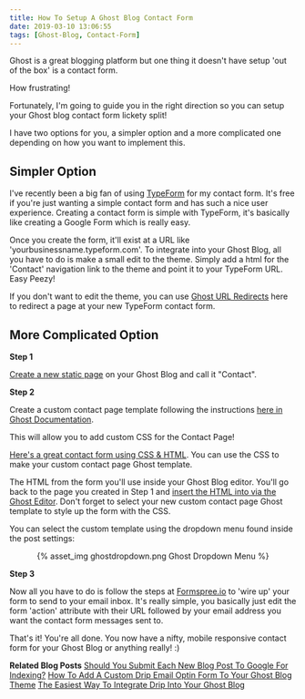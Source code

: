 ```yaml
---
title: How To Setup A Ghost Blog Contact Form
date: 2019-03-10 13:06:55
tags: [Ghost-Blog, Contact-Form]
---
```


Ghost is a great blogging platform but one thing it doesn't have setup 'out of the box' is a contact form. 

How frustrating! 

Fortunately, I'm going to guide you in the right direction so you can setup your Ghost blog contact form lickety split!

I have two options for you, a simpler option and a more complicated one depending on how you want to implement this.

## Simpler Option

I've recently been a big fan of using [TypeForm](https://typeform.com) for my contact form. It's free if you're just wanting a simple contact form and has such a nice user experience. Creating a contact form is simple with TypeForm, it's basically like creating a Google Form which is really easy. 

Once you create the form, it'll exist at a URL like 'yourbusinessname.typeform.com'. To integrate into your Ghost Blog, all you have to do is make a small edit to the theme. Simply add a html for the 'Contact' navigation link to the theme and point it to your TypeForm URL. Easy Peezy!

If you don't want to edit the theme, you can use [Ghost URL Redirects](https://ghost.org/tutorials/implementing-redirects/) here to redirect a page at your new TypeForm contact form.

## More Complicated Option

**Step 1** 

[Create a new static page](https://docs.ghost.org/concepts/pages/) on your Ghost Blog and call it "Contact". 

**Step 2** 

Create a custom contact page template following the instructions [here in Ghost Documentation](https://docs.ghost.org/tutorials/custom-page-templates/). 

This will allow you to add custom CSS for the Contact Page! 

[Here's a great contact form using CSS & HTML](https://www.w3schools.com/howto/howto_css_contact_form.asp). You can use the CSS to make your custom contact page Ghost template.

The HTML from the form you'll use inside your Ghost Blog editor. You'll go back to the page you created in Step 1 and [insert the HTML into via the Ghost Editor](https://docs.ghost.org/faq/using-the-editor/). Don't forget to select your new custom contact page Ghost template to style up the form with the CSS. 

You can select the custom template using the dropdown menu found inside the post settings:

<center>{% asset_img ghostdropdown.png Ghost Dropdown Menu %}</center>

**Step 3** 

Now all you have to do is follow the steps at [Formspree.io](https://formspree.io) to 'wire up' your form to send to your email inbox. It's really simple, you basically just edit the form 'action' attribute with their URL followed by your email address you want the contact form messages sent to.

That's it! You're all done. You now have a nifty, mobile responsive contact form for your Ghost Blog or anything really! :)

**Related Blog Posts**
[Should You Submit Each New Blog Post To Google For Indexing?](https://blog.stevelongoria.net/2019/02/16/should-you-submit-each-new-blog-post-to-google-for-indexing/)
[How To Add A Custom Drip Email Optin Form To Your Ghost Blog Theme](https://blog.stevelongoria.net/2019/01/17/custom-drip-optin-form-ghost-blog-theme/)
[The Easiest Way To Integrate Drip Into Your Ghost Blog](https://blog.stevelongoria.net/2018/07/28/drip-ghost-blog/)
